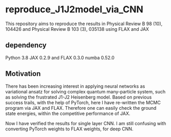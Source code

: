 # reproduce_J1J2model_via_CNN
This repository aims to reproduce the results in Physical Review B 98 (10), 104426 and Physical Review B 103 (3), 035138 using FLAX and JAX

## dependency
Python 3.8
JAX 0.2.9 and FLAX 0.3.0
numba 0.52.0

## Motivation
There has been increasing interest in applying neural networks as variational ansatz for solving complex quantum many-particle system, such as solving the frustrated J1-J2 Heisenberg model. Based on previous success trails, with the help of PyTorch, here I have re-written the MCMC program via JAX and FLAX. Therefore one can easily check the ground state energies, within the competitive performance of JAX.

Now I have verified the results for single layer CNN. I am still confusing with converting PyTorch weights to FLAX weights, for deep CNN. 
